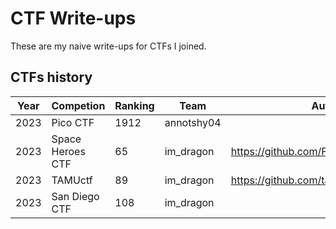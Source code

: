 # CTF Write-ups

These are my naive write-ups for CTFs I joined.

## CTFs history
| Year | Competion | Ranking | Team | Author's WU | Discord |
| ---- | --------- | ------- | ---- | ----------- | ------- |
| 2023 | Pico CTF | 1912 | annotshy04 | | |
| 2023 | Space Heroes CTF | 65 | im_dragon | https://github.com/FITSEC/spaceheroes_ctf_23 | https://discord.gg/wgQkMVMm |
| 2023 | TAMUctf | 89 | im_dragon | https://github.com/tamuctf/tamuctf-2023 | https://discord.gg/WVqtCptv |
| 2023 | San Diego CTF | 108 | im_dragon | | https://discord.gg/GpC6YFrf4h |
